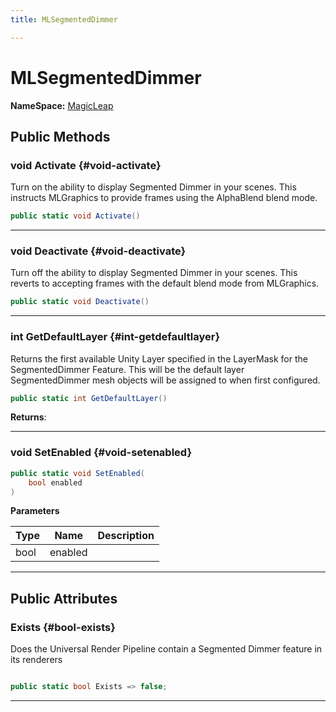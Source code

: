 ```yaml
---
title: MLSegmentedDimmer

---
```


# MLSegmentedDimmer



**NameSpace:** 
[MagicLeap](/versioned_docs/version-14-Jun-2023/unity-api/api/UnityEngine.XR.MagicLeap/UnityEngine.XR.MagicLeap.md) 








## Public Methods

### void Activate {#void-activate}

Turn on the ability to display Segmented Dimmer in your scenes. This instructs MLGraphics to provide frames using the AlphaBlend blend mode. 

```csharp
public static void Activate()
```






-----------

### void Deactivate {#void-deactivate}

Turn off the ability to display Segmented Dimmer in your scenes. This reverts to accepting frames with the default blend mode from MLGraphics. 

```csharp
public static void Deactivate()
```






-----------

### int GetDefaultLayer {#int-getdefaultlayer}

Returns the first available Unity Layer specified in the LayerMask for the SegmentedDimmer Feature. This will be the default layer SegmentedDimmer mesh objects will be assigned to when first configured. 

```csharp
public static int GetDefaultLayer()
```






**Returns**: 



-----------

### void SetEnabled {#void-setenabled}

```csharp
public static void SetEnabled(
    bool enabled
)
```


**Parameters**

| Type | Name  | Description  | 
|--|--|--|
| bool |enabled||






-----------

## Public Attributes

### Exists {#bool-exists}

Does the Universal Render Pipeline contain a Segmented Dimmer feature in its renderers 

```csharp

public static bool Exists => false;

```






-----------

